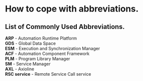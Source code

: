 # How to cope with abbreviations. #


## List of Commonly Used Abbreviations. ##

**ARP** - Automation Runtime Platform  
**GDS** - Global Data Space  
**ESM** - Execution and Synchronization Manager  
**ACF** - Automation Component Framework  
**PLM** - Program Library Manager  
**SM** - Service Manager  
**AXL** - Axioline  
**RSC service** - Remote Service Call service  
